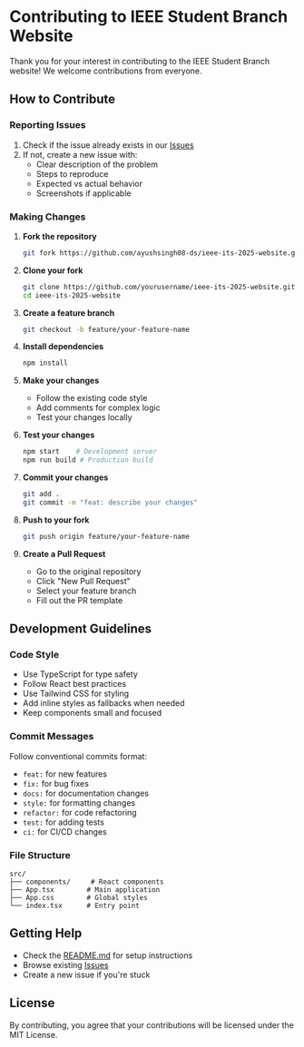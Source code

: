# Contributing to IEEE Student Branch Website

Thank you for your interest in contributing to the IEEE Student Branch website! We welcome contributions from everyone.

## How to Contribute

### Reporting Issues

1. Check if the issue already exists in our [Issues](https://github.com/ayushsingh08-ds/ieee-its-2025-website/issues)
2. If not, create a new issue with:
   - Clear description of the problem
   - Steps to reproduce
   - Expected vs actual behavior
   - Screenshots if applicable

### Making Changes

1. **Fork the repository**

   ```bash
   git fork https://github.com/ayushsingh08-ds/ieee-its-2025-website.git
   ```

2. **Clone your fork**

   ```bash
   git clone https://github.com/yourusername/ieee-its-2025-website.git
   cd ieee-its-2025-website
   ```

3. **Create a feature branch**

   ```bash
   git checkout -b feature/your-feature-name
   ```

4. **Install dependencies**

   ```bash
   npm install
   ```

5. **Make your changes**

   - Follow the existing code style
   - Add comments for complex logic
   - Test your changes locally

6. **Test your changes**

   ```bash
   npm start    # Development server
   npm run build # Production build
   ```

7. **Commit your changes**

   ```bash
   git add .
   git commit -m "feat: describe your changes"
   ```

8. **Push to your fork**

   ```bash
   git push origin feature/your-feature-name
   ```

9. **Create a Pull Request**
   - Go to the original repository
   - Click "New Pull Request"
   - Select your feature branch
   - Fill out the PR template

## Development Guidelines

### Code Style

- Use TypeScript for type safety
- Follow React best practices
- Use Tailwind CSS for styling
- Add inline styles as fallbacks when needed
- Keep components small and focused

### Commit Messages

Follow conventional commits format:

- `feat:` for new features
- `fix:` for bug fixes
- `docs:` for documentation changes
- `style:` for formatting changes
- `refactor:` for code refactoring
- `test:` for adding tests
- `ci:` for CI/CD changes

### File Structure

```
src/
├── components/     # React components
├── App.tsx        # Main application
├── App.css        # Global styles
└── index.tsx      # Entry point
```

## Getting Help

- Check the [README.md](README.md) for setup instructions
- Browse existing [Issues](https://github.com/ayushsingh08-ds/ieee-its-2025-website/issues)
- Create a new issue if you're stuck

## License

By contributing, you agree that your contributions will be licensed under the MIT License.
